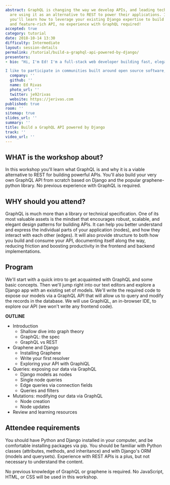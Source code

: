 ```yaml
---
abstract: GraphQL is changing the way we develop APIs, and leading tech companies
  are using it as an alternative to REST to power their applications. In this workshop
  you'll learn how to leverage your existing Django expertise to build a powerful
  and feature-rich API, no experience with GraphQL required!
accepted: true
category: tutorial
date: 2018-10-14 13:30
difficulty: Intermediate
layout: session-details
permalink: /tutorial/build-a-graphql-api-powered-by-django/
presenters:
- bio: "Hi, I'm Ed! I'm a full-stack web developer building fast, elegant sites with Python / Django. On the frontend, I love bringing beautiful designs to life using accessible and performant HTML, (S)CSS, and JavaScript. I'm passionate about helping others learn and master technology to solve problems and achieve their goals.

I like to participate in communities built around open source software, both as an organizer in local meetups, and online via mailing lists and GitHub."
  company: ''
  github: ''
  name: Ed Rivas
  photo_url: ''
  twitter: je92rivas
  website: https://jerivas.com
published: true
room: ''
sitemap: true
slides_url: ''
summary: ''
title: Build a GraphQL API powered by Django
track: ''
video_url: ''
---
```


## WHAT is the workshop about?
In this workshop you'll learn what GraphQL is and why it is a viable alternative to REST for building powerful APIs. You'll also build your very own GraphQL API from scratch based on Django and the popular graphene-python library. No previous experience with GraphQL is required.

## WHY should you attend?
GraphQL is much more than a library or technical specification. One of its most valuable assets is the mindset that encourages robust, scalable, and elegant design patterns for building APIs. It can help you better understand and express the individual parts of your application (nodes), and how they interact with each other (edges). It will also provide structure to both how you build and consume your API, documenting itself along the way, reducing friction and boosting productivity in the frontend and backend implementations.

## Program
We'll start with a quick intro to get acquainted with GraphQL and some basic concepts. Then we'll jump right into our text editors and explore a Django app with an existing set of models. We'll write the required code to expose our models via a GraphQL API that will allow us to query and modify the records in the database. We will use GraphiQL, an in-browser IDE, to explore our API (we won't write any frontend code).

**OUTLINE**

- Introduction
  - Shallow dive into graph theory
  - GraphQL: the spec
  - GraphQL vs REST
- Graphene and Django
  - Installing Graphene
  - Write your first resolver
  - Exploring your API with GraphiQL
- Queries: exposing our data via GraphQL
  - Django models as nodes
  - Single node queries
  - Edge queries via connection fields
  - Queries and filters
- Mutations: modifying our data via GraphQL
  - Node creation
  - Node updates
- Review and learning resources

## Attendee requirements
You should have Python and Django installed in your computer, and be comfortable installing packages via pip. You should be familiar with Python classes (attributes, methods, and inheritance) and with Django's ORM (models and querysets). Experience with REST APIs is a plus, but not necessary to understand the content.

No previous knowledge of GraphQL or graphene is required. No JavaScript, HTML, or CSS will be used in this workshop.